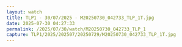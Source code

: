```yaml
---
layout: watch
title: TLP1 - 30/07/2025 - M20250730_042733_TLP_1T.jpg
date: 2025-07-30 04:27:33
permalink: /2025/07/30/watch/M20250730_042733_TLP_1
capture: TLP1/2025/202507/20250729/M20250730_042733_TLP_1T.jpg
---
```


